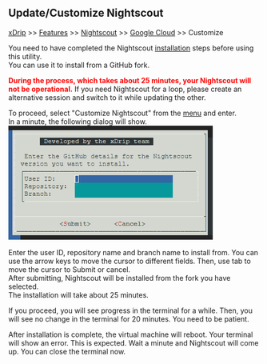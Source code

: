 ## Update/Customize Nightscout
[xDrip](../../README.md) >> [Features](../Features_page.md) >> [Nightscout](../Nightscout_page.md) >> [Google Cloud](./GoogleCloud.md) >> Customize  
  
You need to have completed the Nightscout [installation](./NS_Install.md) steps before using this utility.  
You can use it to install from a GitHub fork.  
  
**<span style="color:red">During the process, which takes about 25 minutes, your Nightscout will not be operational.</span>**  If you need Nightscout for a loop, please create an alternative session and switch to it while updating the other.  
  
To proceed, select "Customize Nightscout" from the [menu](./Menu.md) and enter.  
In a minute, the following dialog will show.  
![](./images/Dialog2.png)  

Enter the user ID, repository name and branch name to install from.  You can use the arrow keys to move the cursor to different fields.
Then, use tab to move the cursor to Submit or cancel.  
After submitting, Nightscout will be installed from the fork you have selected.  
The installation will take about 25 minutes.  
  
If you proceed, you will see progress in the terminal for a while.  Then, you will see no change in the terminal for 20 minutes.  You need to be patient.  
  
After installation is complete, the virtual machine will reboot.  Your terminal will show an error.  This is expected.  Wait a minute and Nightscout will come up.  You can close the terminal now.  
<br/>  
<br/>  
  
